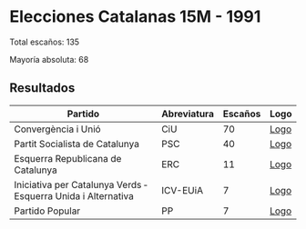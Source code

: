# Elecciones Catalanas 15M - 1991

Total escaños: 135

Mayoría absoluta: 68

## Resultados

| Partido | Abreviatura | Escaños | Logo |
| - | - | - | - |
| Convergència i Unió | CiU | 70 | [Logo](https://github.com/playzzz/Pactos/blob/master/Logos/CIU.jpg?raw=true)
| Partit Socialista de Catalunya | PSC | 40 | [Logo](https://github.com/playzzz/Pactos/blob/master/Logos/PSC.jpg?raw=true)
| Esquerra Republicana de Catalunya | ERC | 11 | [Logo](https://github.com/playzzz/Pactos/blob/master/Logos/ERC.jpg?raw=true)
| Iniciativa per Catalunya Verds ‑ Esquerra Unida i Alternativa | ICV-EUiA | 7 | [Logo](https://github.com/playzzz/Pactos/blob/master/Logos/ICV.jpg?raw=true)
| Partido Popular | PP | 7 | [Logo](https://github.com/playzzz/Pactos/blob/master/Logos/PP.jpg?raw=true)
